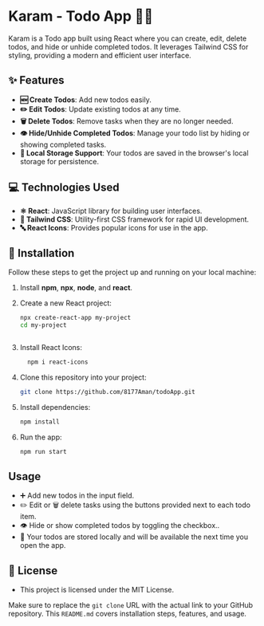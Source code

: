 # Karam - Todo App 📝✅

Karam is a Todo app built using React where you can create, edit, delete todos, and hide or unhide completed todos. It leverages Tailwind CSS for styling, providing a modern and efficient user interface.

## ✨ Features

- **🆕 Create Todos**: Add new todos easily.
- **✏️ Edit Todos**: Update existing todos at any time.
- **🗑️ Delete Todos**: Remove tasks when they are no longer needed.
- **👁️ Hide/Unhide Completed Todos**: Manage your todo list by hiding or showing completed tasks.
- **💾 Local Storage Support**: Your todos are saved in the browser's local storage for persistence.

## 💻 Technologies Used

- **⚛️ React**: JavaScript library for building user interfaces.
- **🎨 Tailwind CSS**: Utility-first CSS framework for rapid UI development.
- **🔤 React Icons**: Provides popular icons for use in the app.

## 🚀 Installation

Follow these steps to get the project up and running on your local machine:

1. Install **npm**, **npx**, **node**, and **react**.

2. Create a new React project:

   ```bash
   npx create-react-app my-project
   cd my-project



3. Install React Icons:
   ```bash
     npm i react-icons

4. Clone this repository into your project:
   ```bash   
   git clone https://github.com/8177Aman/todoApp.git

5. Install dependencies:
   ```bash   
   npm install


6. Run the app:
      ```bash      
      npm run start


## Usage
- ➕ Add new todos in the input field.
- ✏️ Edit or 🗑️ delete tasks using the buttons provided next to each todo item.
- 👁️ Hide or show completed todos by toggling the checkbox..
- 💾 Your todos are stored locally and will be available the next time you open the app.
## 📝 License
- This project is licensed under the MIT License.

Make sure to replace the `git clone` URL with the actual link to your GitHub repository. This `README.md` covers installation steps, features, and usage.
